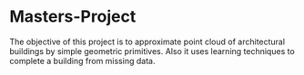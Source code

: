 Masters-Project
===============

The objective of this project is to approximate point cloud of architectural buildings by simple geometric primitives.
Also it uses learning techniques to complete a building from missing data.
